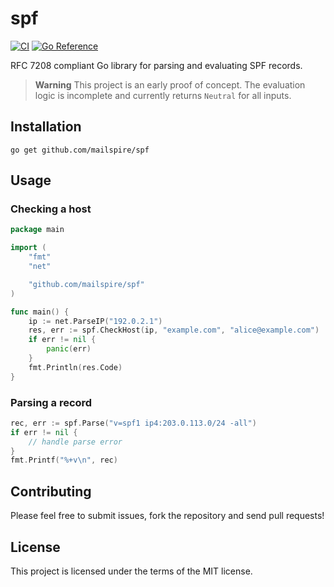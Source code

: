 # spf
[![CI](https://github.com/mailspire/spf/actions/workflows/go-test.yaml/badge.svg?branch=main)](https://github.com/mailspire/spf/actions/workflows/go-test.yaml)
[![Go Reference](https://pkg.go.dev/badge/github.com/mailspire/spf.svg)](https://pkg.go.dev/github.com/mailspire/spf)

RFC 7208 compliant Go library for parsing and evaluating SPF records.

> **Warning**
> This project is an early proof of concept. The evaluation logic is
> incomplete and currently returns `Neutral` for all inputs.

## Installation
```shell
go get github.com/mailspire/spf
```

## Usage

### Checking a host
```go
package main

import (
    "fmt"
    "net"

    "github.com/mailspire/spf"
)

func main() {
    ip := net.ParseIP("192.0.2.1")
    res, err := spf.CheckHost(ip, "example.com", "alice@example.com")
    if err != nil {
        panic(err)
    }
    fmt.Println(res.Code)
}
```

### Parsing a record
```go
rec, err := spf.Parse("v=spf1 ip4:203.0.113.0/24 -all")
if err != nil {
    // handle parse error
}
fmt.Printf("%+v\n", rec)
```

## Contributing
Please feel free to submit issues, fork the repository and send pull requests!

## License
This project is licensed under the terms of the MIT license.
